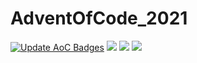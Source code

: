 # AdventOfCode_2021
[![Update AoC Badges](https://github.com/Kehvarl/AdventOfCode_2021/actions/workflows/main.yml/badge.svg?branch=main)](https://github.com/Kehvarl/AdventOfCode_2021/actions/workflows/main.yml)  ![](https://img.shields.io/badge/day%20📅-17-blue)  ![](https://img.shields.io/badge/stars%20⭐-32-yellow) ![](https://img.shields.io/badge/days%20completed-16-red)
